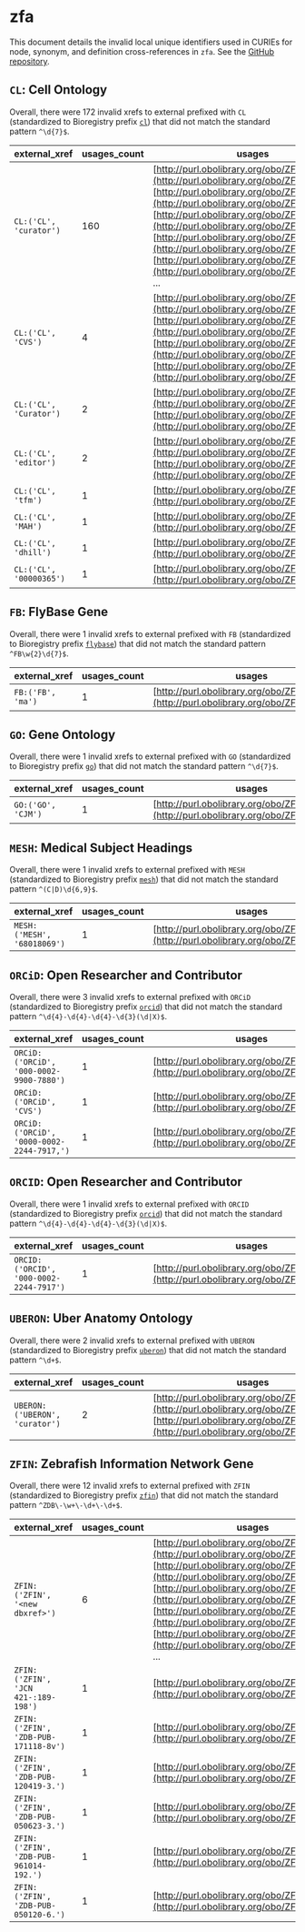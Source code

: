 # zfa

This document details the invalid local unique identifiers used in CURIEs
for node, synonym, and definition cross-references in `zfa`. See the [GitHub repository](https://github.com/cerivs/zebrafish-anatomical-ontology).


## `CL`: Cell Ontology

Overall, there were 172 invalid
xrefs to external prefixed with `CL` (standardized to Bioregistry
prefix [`cl`](https://bioregistry.io/cl)) that
did not match the standard pattern `^\d{7}$`.

| external_xref           |   usages_count | usages                                                                                                                                                                                                                                                                                                                                                                                                                                                                |
|-------------------------|----------------|-----------------------------------------------------------------------------------------------------------------------------------------------------------------------------------------------------------------------------------------------------------------------------------------------------------------------------------------------------------------------------------------------------------------------------------------------------------------------|
| `CL:('CL', 'curator')`  |            160 | [http://purl.obolibrary.org/obo/ZFA_0001691](http://purl.obolibrary.org/obo/ZFA_0001691), [http://purl.obolibrary.org/obo/ZFA_0001694](http://purl.obolibrary.org/obo/ZFA_0001694), [http://purl.obolibrary.org/obo/ZFA_0001725](http://purl.obolibrary.org/obo/ZFA_0001725), [http://purl.obolibrary.org/obo/ZFA_0005243](http://purl.obolibrary.org/obo/ZFA_0005243), [http://purl.obolibrary.org/obo/ZFA_0005244](http://purl.obolibrary.org/obo/ZFA_0005244), ... |
| `CL:('CL', 'CVS')`      |              4 | [http://purl.obolibrary.org/obo/ZFA_0009375](http://purl.obolibrary.org/obo/ZFA_0009375), [http://purl.obolibrary.org/obo/ZFA_0009376](http://purl.obolibrary.org/obo/ZFA_0009376), [http://purl.obolibrary.org/obo/ZFA_0009393](http://purl.obolibrary.org/obo/ZFA_0009393), [http://purl.obolibrary.org/obo/ZFA_0009395](http://purl.obolibrary.org/obo/ZFA_0009395)                                                                                                |
| `CL:('CL', 'Curator')`  |              2 | [http://purl.obolibrary.org/obo/ZFA_0005242](http://purl.obolibrary.org/obo/ZFA_0005242), [http://purl.obolibrary.org/obo/ZFA_0005873](http://purl.obolibrary.org/obo/ZFA_0005873)                                                                                                                                                                                                                                                                                    |
| `CL:('CL', 'editor')`   |              2 | [http://purl.obolibrary.org/obo/ZFA_0005769](http://purl.obolibrary.org/obo/ZFA_0005769), [http://purl.obolibrary.org/obo/ZFA_0009402](http://purl.obolibrary.org/obo/ZFA_0009402)                                                                                                                                                                                                                                                                                    |
| `CL:('CL', 'tfm')`      |              1 | [http://purl.obolibrary.org/obo/ZFA_0005743](http://purl.obolibrary.org/obo/ZFA_0005743)                                                                                                                                                                                                                                                                                                                                                                              |
| `CL:('CL', 'MAH')`      |              1 | [http://purl.obolibrary.org/obo/ZFA_0005775](http://purl.obolibrary.org/obo/ZFA_0005775)                                                                                                                                                                                                                                                                                                                                                                              |
| `CL:('CL', 'dhill')`    |              1 | [http://purl.obolibrary.org/obo/ZFA_0009301](http://purl.obolibrary.org/obo/ZFA_0009301)                                                                                                                                                                                                                                                                                                                                                                              |
| `CL:('CL', '00000365')` |              1 | [http://purl.obolibrary.org/obo/ZFA_0005772](http://purl.obolibrary.org/obo/ZFA_0005772)                                                                                                                                                                                                                                                                                                                                                                              |

## `FB`: FlyBase Gene

Overall, there were 1 invalid
xrefs to external prefixed with `FB` (standardized to Bioregistry
prefix [`flybase`](https://bioregistry.io/flybase)) that
did not match the standard pattern `^FB\w{2}\d{7}$`.

| external_xref     |   usages_count | usages                                                                                   |
|-------------------|----------------|------------------------------------------------------------------------------------------|
| `FB:('FB', 'ma')` |              1 | [http://purl.obolibrary.org/obo/ZFA_0009387](http://purl.obolibrary.org/obo/ZFA_0009387) |

## `GO`: Gene Ontology

Overall, there were 1 invalid
xrefs to external prefixed with `GO` (standardized to Bioregistry
prefix [`go`](https://bioregistry.io/go)) that
did not match the standard pattern `^\d{7}$`.

| external_xref      |   usages_count | usages                                                                                   |
|--------------------|----------------|------------------------------------------------------------------------------------------|
| `GO:('GO', 'CJM')` |              1 | [http://purl.obolibrary.org/obo/ZFA_0009307](http://purl.obolibrary.org/obo/ZFA_0009307) |

## `MESH`: Medical Subject Headings

Overall, there were 1 invalid
xrefs to external prefixed with `MESH` (standardized to Bioregistry
prefix [`mesh`](https://bioregistry.io/mesh)) that
did not match the standard pattern `^(C|D)\d{6,9}$`.

| external_xref               |   usages_count | usages                                                                                   |
|-----------------------------|----------------|------------------------------------------------------------------------------------------|
| `MESH:('MESH', '68018069')` |              1 | [http://purl.obolibrary.org/obo/ZFA_0000678](http://purl.obolibrary.org/obo/ZFA_0000678) |

## `ORCiD`: Open Researcher and Contributor

Overall, there were 3 invalid
xrefs to external prefixed with `ORCiD` (standardized to Bioregistry
prefix [`orcid`](https://bioregistry.io/orcid)) that
did not match the standard pattern `^\d{4}-\d{4}-\d{4}-\d{3}(\d|X)$`.

| external_xref                             |   usages_count | usages                                                                                   |
|-------------------------------------------|----------------|------------------------------------------------------------------------------------------|
| `ORCiD:('ORCiD', '000-0002-9900-7880')`   |              1 | [http://purl.obolibrary.org/obo/ZFA_0000833](http://purl.obolibrary.org/obo/ZFA_0000833) |
| `ORCiD:('ORCiD', 'CVS')`                  |              1 | [http://purl.obolibrary.org/obo/ZFA_0001679](http://purl.obolibrary.org/obo/ZFA_0001679) |
| `ORCiD:('ORCiD', '0000-0002-2244-7917,')` |              1 | [http://purl.obolibrary.org/obo/ZFA_0005867](http://purl.obolibrary.org/obo/ZFA_0005867) |

## `ORCID`: Open Researcher and Contributor

Overall, there were 1 invalid
xrefs to external prefixed with `ORCID` (standardized to Bioregistry
prefix [`orcid`](https://bioregistry.io/orcid)) that
did not match the standard pattern `^\d{4}-\d{4}-\d{4}-\d{3}(\d|X)$`.

| external_xref                           |   usages_count | usages                                                                                   |
|-----------------------------------------|----------------|------------------------------------------------------------------------------------------|
| `ORCID:('ORCID', '000-0002-2244-7917')` |              1 | [http://purl.obolibrary.org/obo/ZFA_0005927](http://purl.obolibrary.org/obo/ZFA_0005927) |

## `UBERON`: Uber Anatomy Ontology

Overall, there were 2 invalid
xrefs to external prefixed with `UBERON` (standardized to Bioregistry
prefix [`uberon`](https://bioregistry.io/uberon)) that
did not match the standard pattern `^\d+$`.

| external_xref                  |   usages_count | usages                                                                                                                                                                             |
|--------------------------------|----------------|------------------------------------------------------------------------------------------------------------------------------------------------------------------------------------|
| `UBERON:('UBERON', 'curator')` |              2 | [http://purl.obolibrary.org/obo/ZFA_0000632](http://purl.obolibrary.org/obo/ZFA_0000632), [http://purl.obolibrary.org/obo/ZFA_0005658](http://purl.obolibrary.org/obo/ZFA_0005658) |

## `ZFIN`: Zebrafish Information Network Gene

Overall, there were 12 invalid
xrefs to external prefixed with `ZFIN` (standardized to Bioregistry
prefix [`zfin`](https://bioregistry.io/zfin)) that
did not match the standard pattern `^ZDB\-\w+\-\d+\-\d+$`.

| external_xref                          |   usages_count | usages                                                                                                                                                                                                                                                                                                                                                                                                                                                                |
|----------------------------------------|----------------|-----------------------------------------------------------------------------------------------------------------------------------------------------------------------------------------------------------------------------------------------------------------------------------------------------------------------------------------------------------------------------------------------------------------------------------------------------------------------|
| `ZFIN:('ZFIN', '<new dbxref>')`        |              6 | [http://purl.obolibrary.org/obo/ZFA_0000259](http://purl.obolibrary.org/obo/ZFA_0000259), [http://purl.obolibrary.org/obo/ZFA_0000344](http://purl.obolibrary.org/obo/ZFA_0000344), [http://purl.obolibrary.org/obo/ZFA_0000400](http://purl.obolibrary.org/obo/ZFA_0000400), [http://purl.obolibrary.org/obo/ZFA_0000424](http://purl.obolibrary.org/obo/ZFA_0000424), [http://purl.obolibrary.org/obo/ZFA_0000464](http://purl.obolibrary.org/obo/ZFA_0000464), ... |
| `ZFIN:('ZFIN', 'JCN 421-:189-198')`    |              1 | [http://purl.obolibrary.org/obo/ZFA_0000443](http://purl.obolibrary.org/obo/ZFA_0000443)                                                                                                                                                                                                                                                                                                                                                                              |
| `ZFIN:('ZFIN', 'ZDB-PUB-171118-8v')`   |              1 | [http://purl.obolibrary.org/obo/ZFA_0000704](http://purl.obolibrary.org/obo/ZFA_0000704)                                                                                                                                                                                                                                                                                                                                                                              |
| `ZFIN:('ZFIN', 'ZDB-PUB-120419-3.')`   |              1 | [http://purl.obolibrary.org/obo/ZFA_0005877](http://purl.obolibrary.org/obo/ZFA_0005877)                                                                                                                                                                                                                                                                                                                                                                              |
| `ZFIN:('ZFIN', 'ZDB-PUB-050623-3.')`   |              1 | [http://purl.obolibrary.org/obo/ZFA_0001249](http://purl.obolibrary.org/obo/ZFA_0001249)                                                                                                                                                                                                                                                                                                                                                                              |
| `ZFIN:('ZFIN', 'ZDB-PUB-961014-192.')` |              1 | [http://purl.obolibrary.org/obo/ZFA_0001595](http://purl.obolibrary.org/obo/ZFA_0001595)                                                                                                                                                                                                                                                                                                                                                                              |
| `ZFIN:('ZFIN', 'ZDB-PUB-050120-6.')`   |              1 | [http://purl.obolibrary.org/obo/ZFA_0005737](http://purl.obolibrary.org/obo/ZFA_0005737)                                                                                                                                                                                                                                                                                                                                                                              |


